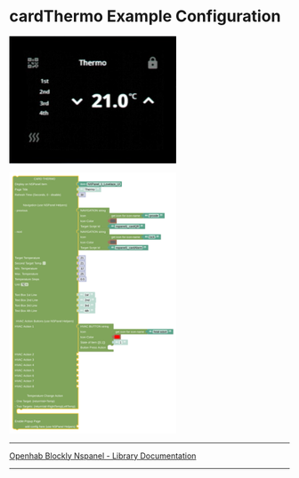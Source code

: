 # cardThermo Example Configuration

[<img src="img/lovelaceUI_cardThermo.jpg" width="300">](img/lovelaceUI_cardThermo.jpg)

[<img src="img/openhab_scripts_nspanel1_cardThermo.png" width="300">](img/openhab_scripts_nspanel1_cardThermo.png)

---

[Openhab Blockly Nspanel - Library Documentation](README.md)

---
